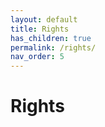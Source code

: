 ```yaml
---
layout: default
title: Rights
has_children: true
permalink: /rights/
nav_order: 5
---
```


# Rights
